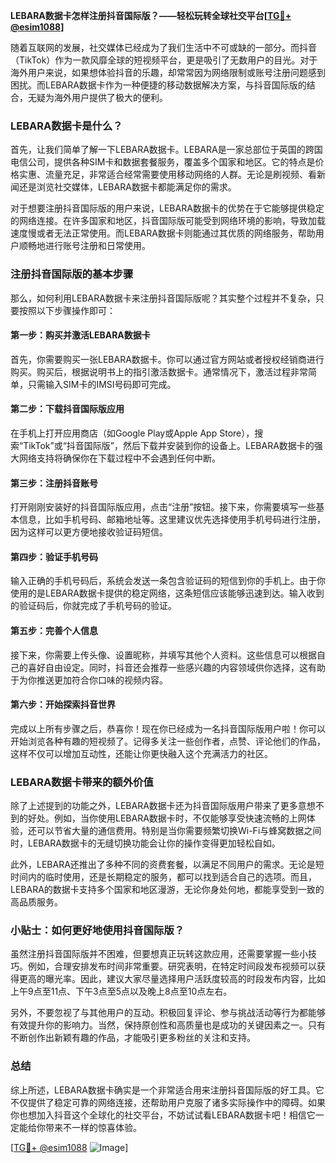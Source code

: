 **LEBARA数据卡怎样注册抖音国际版？——轻松玩转全球社交平台[[TG💪+ @esim1088](https://t.me/s/esim1088)]**

随着互联网的发展，社交媒体已经成为了我们生活中不可或缺的一部分。而抖音（TikTok）作为一款风靡全球的短视频平台，更是吸引了无数用户的目光。对于海外用户来说，如果想体验抖音的乐趣，却常常因为网络限制或账号注册问题感到困扰。而LEBARA数据卡作为一种便捷的移动数据解决方案，与抖音国际版的结合，无疑为海外用户提供了极大的便利。

### LEBARA数据卡是什么？

首先，让我们简单了解一下LEBARA数据卡。LEBARA是一家总部位于英国的跨国电信公司，提供各种SIM卡和数据套餐服务，覆盖多个国家和地区。它的特点是价格实惠、流量充足，非常适合经常需要使用移动网络的人群。无论是刷视频、看新闻还是浏览社交媒体，LEBARA数据卡都能满足你的需求。

对于想要注册抖音国际版的用户来说，LEBARA数据卡的优势在于它能够提供稳定的网络连接。在许多国家和地区，抖音国际版可能受到网络环境的影响，导致加载速度慢或者无法正常使用。而LEBARA数据卡则能通过其优质的网络服务，帮助用户顺畅地进行账号注册和日常使用。

### 注册抖音国际版的基本步骤

那么，如何利用LEBARA数据卡来注册抖音国际版呢？其实整个过程并不复杂，只要按照以下步骤操作即可：

#### 第一步：购买并激活LEBARA数据卡

首先，你需要购买一张LEBARA数据卡。你可以通过官方网站或者授权经销商进行购买。购买后，根据说明书上的指引激活数据卡。通常情况下，激活过程非常简单，只需输入SIM卡的IMSI号码即可完成。

#### 第二步：下载抖音国际版应用

在手机上打开应用商店（如Google Play或Apple App Store），搜索“TikTok”或“抖音国际版”，然后下载并安装到你的设备上。LEBARA数据卡的强大网络支持将确保你在下载过程中不会遇到任何中断。

#### 第三步：注册抖音账号

打开刚刚安装好的抖音国际版应用，点击“注册”按钮。接下来，你需要填写一些基本信息，比如手机号码、邮箱地址等。这里建议优先选择使用手机号码进行注册，因为这样可以更方便地接收验证码短信。

#### 第四步：验证手机号码

输入正确的手机号码后，系统会发送一条包含验证码的短信到你的手机上。由于你使用的是LEBARA数据卡提供的稳定网络，这条短信应该能够迅速到达。输入收到的验证码后，你就完成了手机号码的验证。

#### 第五步：完善个人信息

接下来，你需要上传头像、设置昵称，并填写其他个人资料。这些信息可以根据自己的喜好自由设定。同时，抖音还会推荐一些感兴趣的内容领域供你选择，这有助于为你推送更加符合你口味的视频内容。

#### 第六步：开始探索抖音世界

完成以上所有步骤之后，恭喜你！现在你已经成为一名抖音国际版用户啦！你可以开始浏览各种有趣的短视频了。记得多关注一些创作者，点赞、评论他们的作品，这样不仅可以增加互动性，还能让你更快融入这个充满活力的社区。

### LEBARA数据卡带来的额外价值

除了上述提到的功能之外，LEBARA数据卡还为抖音国际版用户带来了更多意想不到的好处。例如，当你使用LEBARA数据卡时，不仅能够享受快速流畅的上网体验，还可以节省大量的通信费用。特别是当你需要频繁切换Wi-Fi与蜂窝数据之间时，LEBARA数据卡的无缝切换功能会让你的操作变得更加轻松自如。

此外，LEBARA还推出了多种不同的资费套餐，以满足不同用户的需求。无论是短时间内的临时使用，还是长期稳定的服务，都可以找到适合自己的选项。而且，LEBARA的数据卡支持多个国家和地区漫游，无论你身处何地，都能享受到一致的高品质服务。

### 小贴士：如何更好地使用抖音国际版？

虽然注册抖音国际版并不困难，但要想真正玩转这款应用，还需要掌握一些小技巧。例如，合理安排发布时间非常重要。研究表明，在特定时间段发布视频可以获得更高的曝光率。因此，建议大家尽量选择用户活跃度较高的时段发布内容，比如上午9点至11点、下午3点至5点以及晚上8点至10点左右。

另外，不要忽视了与其他用户的互动。积极回复评论、参与挑战活动等行为都能够有效提升你的影响力。当然，保持原创性和高质量也是成功的关键因素之一。只有不断创作出新颖有趣的作品，才能吸引更多粉丝的关注和支持。

### 总结

综上所述，LEBARA数据卡确实是一个非常适合用来注册抖音国际版的好工具。它不仅提供了稳定可靠的网络连接，还帮助用户克服了诸多实际操作中的障碍。如果你也想加入抖音这个全球化的社交平台，不妨试试看LEBARA数据卡吧！相信它一定能给你带来不一样的惊喜体验。

[[TG💪+ @esim1088](https://t.me/s/esim1088) ![Image](https://i.postimg.cc/4NQfJmqS/Snipaste-2025-05-13-00-14-12.png)]